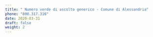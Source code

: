 ```yaml
---
title: " Numero verde di ascolto generico - Comune di Alessandria"
phone: "800.317.316"
date: 2020-03-31
draft: false
weight: 2
---
```


